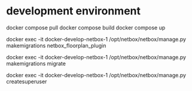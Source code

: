 
# development environment

docker compose pull
docker compose build
docker compose up

docker exec -it docker-develop-netbox-1 /opt/netbox/netbox/manage.py makemigrations netbox_floorplan_plugin

docker exec -it docker-develop-netbox-1 /opt/netbox/netbox/manage.py makemigrations migrate

docker exec -it docker-develop-netbox-1 /opt/netbox/netbox/manage.py createsuperuser
